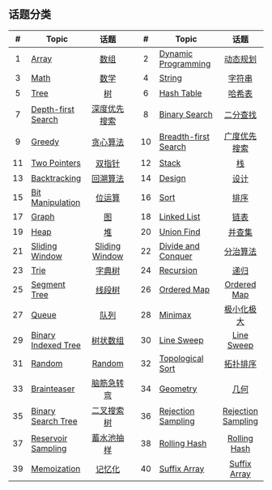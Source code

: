 <!--|This file generated by command(leetcode tag); DO NOT EDIT.            |-->
<!--+----------------------------------------------------------------------+-->
<!--|@author    openset <openset.wang@gmail.com>                           |-->
<!--|@link      https://github.com/openset                                 |-->
<!--|@home      https://github.com/openset/leetcode                        |-->
<!--+----------------------------------------------------------------------+-->

## 话题分类

| # | Topic | 话题 | | # | Topic | 话题 |
| :-: | - | :-: | - | :-: | - | :-: |
| 1 | [Array](array/README.md) | [数组](https://openset.github.io/tags/array/) | | 2 | [Dynamic Programming](dynamic-programming/README.md) | [动态规划](https://openset.github.io/tags/dynamic-programming/) | 
| 3 | [Math](math/README.md) | [数学](https://openset.github.io/tags/math/) | | 4 | [String](string/README.md) | [字符串](https://openset.github.io/tags/string/) | 
| 5 | [Tree](tree/README.md) | [树](https://openset.github.io/tags/tree/) | | 6 | [Hash Table](hash-table/README.md) | [哈希表](https://openset.github.io/tags/hash-table/) | 
| 7 | [Depth-first Search](depth-first-search/README.md) | [深度优先搜索](https://openset.github.io/tags/depth-first-search/) | | 8 | [Binary Search](binary-search/README.md) | [二分查找](https://openset.github.io/tags/binary-search/) | 
| 9 | [Greedy](greedy/README.md) | [贪心算法](https://openset.github.io/tags/greedy/) | | 10 | [Breadth-first Search](breadth-first-search/README.md) | [广度优先搜索](https://openset.github.io/tags/breadth-first-search/) | 
| 11 | [Two Pointers](two-pointers/README.md) | [双指针](https://openset.github.io/tags/two-pointers/) | | 12 | [Stack](stack/README.md) | [栈](https://openset.github.io/tags/stack/) | 
| 13 | [Backtracking](backtracking/README.md) | [回溯算法](https://openset.github.io/tags/backtracking/) | | 14 | [Design](design/README.md) | [设计](https://openset.github.io/tags/design/) | 
| 15 | [Bit Manipulation](bit-manipulation/README.md) | [位运算](https://openset.github.io/tags/bit-manipulation/) | | 16 | [Sort](sort/README.md) | [排序](https://openset.github.io/tags/sort/) | 
| 17 | [Graph](graph/README.md) | [图](https://openset.github.io/tags/graph/) | | 18 | [Linked List](linked-list/README.md) | [链表](https://openset.github.io/tags/linked-list/) | 
| 19 | [Heap](heap/README.md) | [堆](https://openset.github.io/tags/heap/) | | 20 | [Union Find](union-find/README.md) | [并查集](https://openset.github.io/tags/union-find/) | 
| 21 | [Sliding Window](sliding-window/README.md) | [Sliding Window](https://openset.github.io/tags/sliding-window/) | | 22 | [Divide and Conquer](divide-and-conquer/README.md) | [分治算法](https://openset.github.io/tags/divide-and-conquer/) | 
| 23 | [Trie](trie/README.md) | [字典树](https://openset.github.io/tags/trie/) | | 24 | [Recursion](recursion/README.md) | [递归](https://openset.github.io/tags/recursion/) | 
| 25 | [Segment Tree](segment-tree/README.md) | [线段树](https://openset.github.io/tags/segment-tree/) | | 26 | [Ordered Map](ordered-map/README.md) | [Ordered Map](https://openset.github.io/tags/ordered-map/) | 
| 27 | [Queue](queue/README.md) | [队列](https://openset.github.io/tags/queue/) | | 28 | [Minimax](minimax/README.md) | [极小化极大](https://openset.github.io/tags/minimax/) | 
| 29 | [Binary Indexed Tree](binary-indexed-tree/README.md) | [树状数组](https://openset.github.io/tags/binary-indexed-tree/) | | 30 | [Line Sweep](line-sweep/README.md) | [Line Sweep](https://openset.github.io/tags/line-sweep/) | 
| 31 | [Random](random/README.md) | [Random](https://openset.github.io/tags/random/) | | 32 | [Topological Sort](topological-sort/README.md) | [拓扑排序](https://openset.github.io/tags/topological-sort/) | 
| 33 | [Brainteaser](brainteaser/README.md) | [脑筋急转弯](https://openset.github.io/tags/brainteaser/) | | 34 | [Geometry](geometry/README.md) | [几何](https://openset.github.io/tags/geometry/) | 
| 35 | [Binary Search Tree](binary-search-tree/README.md) | [二叉搜索树](https://openset.github.io/tags/binary-search-tree/) | | 36 | [Rejection Sampling](rejection-sampling/README.md) | [Rejection Sampling](https://openset.github.io/tags/rejection-sampling/) | 
| 37 | [Reservoir Sampling](reservoir-sampling/README.md) | [蓄水池抽样](https://openset.github.io/tags/reservoir-sampling/) | | 38 | [Rolling Hash](rolling-hash/README.md) | [Rolling Hash](https://openset.github.io/tags/rolling-hash/) | 
| 39 | [Memoization](memoization/README.md) | [记忆化](https://openset.github.io/tags/memoization/) | | 40 | [Suffix Array](suffix-array/README.md) | [Suffix Array](https://openset.github.io/tags/suffix-array/) | 
